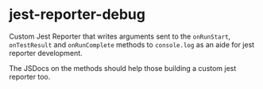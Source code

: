 # jest-reporter-debug
Custom Jest Reporter that writes arguments sent to the `onRunStart`, `onTestResult` and `onRunComplete` methods
to `console.log` as an aide for jest reporter development.

The JSDocs on the methods should help those building a custom jest reporter too.
